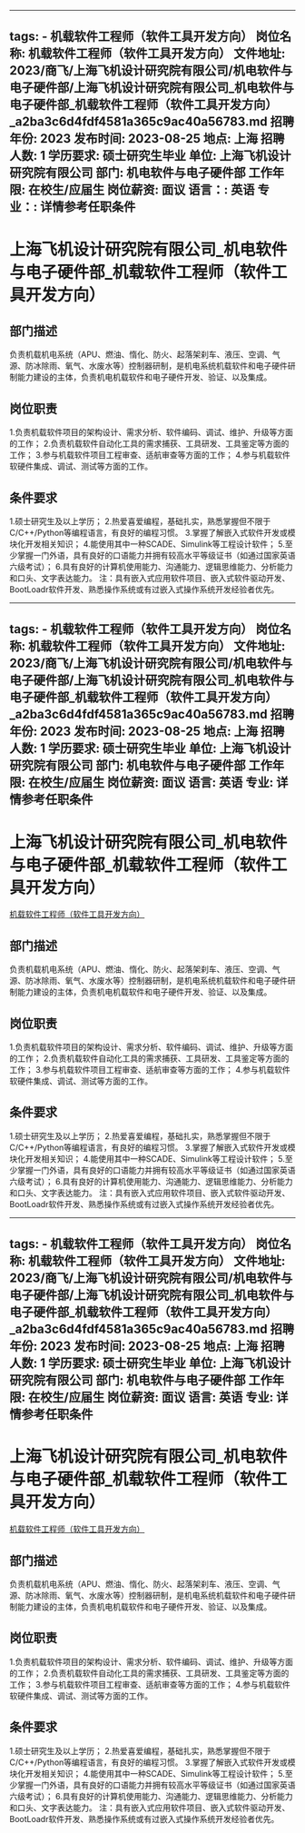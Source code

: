 
---
tags:
    - 机载软件工程师（软件工具开发方向）
岗位名称: 机载软件工程师（软件工具开发方向）
文件地址: 2023/商飞/上海飞机设计研究院有限公司/机电软件与电子硬件部/上海飞机设计研究院有限公司_机电软件与电子硬件部_机载软件工程师（软件工具开发方向）_a2ba3c6d4fdf4581a365c9ac40a56783.md
招聘年份: 2023
发布时间: 2023-08-25
地点: 上海
招聘人数: 1
学历要求: 硕士研究生毕业
单位: 上海飞机设计研究院有限公司
部门: 机电软件与电子硬件部
工作年限: 在校生/应届生
岗位薪资: 面议
语言：: 英语
专业：: 详情参考任职条件
---

# 上海飞机设计研究院有限公司_机电软件与电子硬件部_机载软件工程师（软件工具开发方向）

## 部门描述

负责机载机电系统（APU、燃油、惰化、防火、起落架刹车、液压、空调、气源、防冰除雨、氧气、水废水等）控制器研制，是机电系统机载软件和电子硬件研制能力建设的主体，负责机电机载软件和电子硬件开发、验证、以及集成。

## 岗位职责

1.负责机载软件项目的架构设计、需求分析、软件编码、调试、维护、升级等方面的工作；
 2.负责机载软件自动化工具的需求捕获、工具研发、工具鉴定等方面的工作；
 3.参与机载软件项目工程审查、适航审查等方面的工作；
 4.参与机载软件软硬件集成、调试、测试等方面的工作。

 ## 条件要求

1.硕士研究生及以上学历；
 2.热爱喜爱编程，基础扎实，熟悉掌握但不限于C/C++/Python等编程语言，有良好的编程习惯。 3.掌握了解嵌入式软件开发或模块化开发相关知识；
 4.能使用其中一种SCADE、Simulink等工程设计软件；
 5.至少掌握一门外语，具有良好的口语能力并拥有较高水平等级证书（如通过国家英语六级考试）；
 6.具有良好的计算机使用能力、沟通能力、逻辑思维能力、分析能力和口头、文字表达能力。 注：具有嵌入式应用软件项目、嵌入式软件驱动开发、BootLoadr软件开发、熟悉操作系统或有过嵌入式操作系统开发经验者优先。

---
tags:
    - 机载软件工程师（软件工具开发方向）
岗位名称: 机载软件工程师（软件工具开发方向）
文件地址: 2023/商飞/上海飞机设计研究院有限公司/机电软件与电子硬件部/上海飞机设计研究院有限公司_机电软件与电子硬件部_机载软件工程师（软件工具开发方向）_a2ba3c6d4fdf4581a365c9ac40a56783.md
招聘年份: 2023
发布时间: 2023-08-25
地点: 上海
招聘人数: 1
学历要求: 硕士研究生毕业
单位: 上海飞机设计研究院有限公司
部门: 机电软件与电子硬件部
工作年限: 在校生/应届生
岗位薪资: 面议
语言: 英语
专业: 详情参考任职条件
---

# 上海飞机设计研究院有限公司_机电软件与电子硬件部_机载软件工程师（软件工具开发方向）

[机载软件工程师（软件工具开发方向）](http://zhaopin.comac.cc/zp/ct/out/position/positionDetail?planid=a2ba3c6d4fdf4581a365c9ac40a56783)

## 部门描述

负责机载机电系统（APU、燃油、惰化、防火、起落架刹车、液压、空调、气源、防冰除雨、氧气、水废水等）控制器研制，是机电系统机载软件和电子硬件研制能力建设的主体，负责机电机载软件和电子硬件开发、验证、以及集成。

## 岗位职责

1.负责机载软件项目的架构设计、需求分析、软件编码、调试、维护、升级等方面的工作；
 2.负责机载软件自动化工具的需求捕获、工具研发、工具鉴定等方面的工作；
 3.参与机载软件项目工程审查、适航审查等方面的工作；
 4.参与机载软件软硬件集成、调试、测试等方面的工作。

 ## 条件要求

1.硕士研究生及以上学历；
 2.热爱喜爱编程，基础扎实，熟悉掌握但不限于C/C++/Python等编程语言，有良好的编程习惯。 3.掌握了解嵌入式软件开发或模块化开发相关知识；
 4.能使用其中一种SCADE、Simulink等工程设计软件；
 5.至少掌握一门外语，具有良好的口语能力并拥有较高水平等级证书（如通过国家英语六级考试）；
 6.具有良好的计算机使用能力、沟通能力、逻辑思维能力、分析能力和口头、文字表达能力。 注：具有嵌入式应用软件项目、嵌入式软件驱动开发、BootLoadr软件开发、熟悉操作系统或有过嵌入式操作系统开发经验者优先。

---
tags:
    - 机载软件工程师（软件工具开发方向）
岗位名称: 机载软件工程师（软件工具开发方向）
文件地址: 2023/商飞/上海飞机设计研究院有限公司/机电软件与电子硬件部/上海飞机设计研究院有限公司_机电软件与电子硬件部_机载软件工程师（软件工具开发方向）_a2ba3c6d4fdf4581a365c9ac40a56783.md
招聘年份: 2023
发布时间: 2023-08-25
地点: 上海
招聘人数: 1
学历要求: 硕士研究生毕业
单位: 上海飞机设计研究院有限公司
部门: 机电软件与电子硬件部
工作年限: 在校生/应届生
岗位薪资: 面议
语言: 英语
专业: 详情参考任职条件
---

# 上海飞机设计研究院有限公司_机电软件与电子硬件部_机载软件工程师（软件工具开发方向）

[机载软件工程师（软件工具开发方向）](http://zhaopin.comac.cc/zp/ct/out/position/positionDetail?planid=a2ba3c6d4fdf4581a365c9ac40a56783)


## 部门描述

负责机载机电系统（APU、燃油、惰化、防火、起落架刹车、液压、空调、气源、防冰除雨、氧气、水废水等）控制器研制，是机电系统机载软件和电子硬件研制能力建设的主体，负责机电机载软件和电子硬件开发、验证、以及集成。

## 岗位职责

1.负责机载软件项目的架构设计、需求分析、软件编码、调试、维护、升级等方面的工作；
 2.负责机载软件自动化工具的需求捕获、工具研发、工具鉴定等方面的工作；
 3.参与机载软件项目工程审查、适航审查等方面的工作；
 4.参与机载软件软硬件集成、调试、测试等方面的工作。

 ## 条件要求

1.硕士研究生及以上学历；
 2.热爱喜爱编程，基础扎实，熟悉掌握但不限于C/C++/Python等编程语言，有良好的编程习惯。 3.掌握了解嵌入式软件开发或模块化开发相关知识；
 4.能使用其中一种SCADE、Simulink等工程设计软件；
 5.至少掌握一门外语，具有良好的口语能力并拥有较高水平等级证书（如通过国家英语六级考试）；
 6.具有良好的计算机使用能力、沟通能力、逻辑思维能力、分析能力和口头、文字表达能力。 注：具有嵌入式应用软件项目、嵌入式软件驱动开发、BootLoadr软件开发、熟悉操作系统或有过嵌入式操作系统开发经验者优先。
